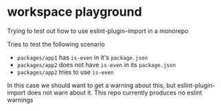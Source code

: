 # workspace playground

Trying to test out how to use eslint-plugin-import in a monorepo

Tries to test the following scenario

- `packages/app1` has `is-even` in it's `package.json`
- `packages/app2` does not have `is-even` in its `package.json`
- `packages/app2` tries to use `is-even`

In this case we should want to get a warning about this, but
eslint-plugin-import does not warn about it. This repo currently produces no
eslint warnings
